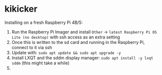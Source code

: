 # kikicker

Installing on a fresh Raspberry Pi 4B/5:
1. Run the Raspberry Pi Imager and install `Other` -> `latest Raspberry Pi OS Lite (no desktop)` with ssh access as an extra setting
2. Once this is written to the sd card and running in the Raspberry Pi, connect to it via ssh
3. Update with: `sudo apt update && sudo apt upgrade -y`
4. Install LXQT and the sddm display manager: `sudo apt install -y lxqt sddm` (this might take a while)
5. 
